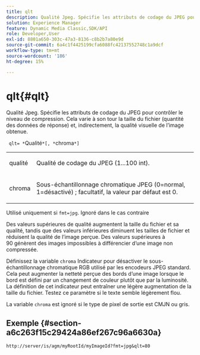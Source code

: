 ```yaml
---
title: qlt
description: Qualité Jpeg. Spécifie les attributs de codage du JPEG pour contrôler le niveau de compression. Cela varie à son tour la taille du fichier (quantité des données de réponse) et, indirectement, la qualité visuelle de l’image obtenue.
solution: Experience Manager
feature: Dynamic Media Classic,SDK/API
role: Developer,User
exl-id: 8801a650-303c-47a3-8136-c8b2b7a80e9d
source-git-commit: 6a4c1f4425199cfa6088fc42137552748c1a9dcf
workflow-type: tm+mt
source-wordcount: '186'
ht-degree: 15%

---
```


# qlt{#qlt}

Qualité Jpeg. Spécifie les attributs de codage du JPEG pour contrôler le niveau de compression. Cela varie à son tour la taille du fichier (quantité des données de réponse) et, indirectement, la qualité visuelle de l’image obtenue.

` qlt= *`Qualité`*[, *`chroma`*]`

<table id="simpletable_D080D15922CE4EF4B707282A4D45739A"> 
 <tr class="strow"> 
  <td class="stentry"> <p> <span class="codeph"> <span class="varname"> qualité </span> </span> </p> </td> 
  <td class="stentry"> <p>Qualité de codage du JPEG (1...100 int). </p> </td> 
 </tr> 
 <tr class="strow"> 
  <td class="stentry"> <p> <span class="codeph"> <span class="varname"> chroma </span> </span> </p> </td> 
  <td class="stentry"> <p>Sous-échantillonnage chromatique JPEG (0=normal, 1=désactivé) ; facultatif, la valeur par défaut est 0. </p> </td> 
 </tr> 
</table>

Utilisé uniquement si `fmt=jpg`. Ignoré dans le cas contraire

Des valeurs supérieures de qualité augmentent la taille du fichier et sa qualité, tandis que des valeurs inférieures diminuent les tailles de fichier et réduisent la qualité de l’image perçue. Des valeurs supérieures à 90 génèrent des images impossibles à différencier d’une image non compressée.

Définissez la variable `chroma` Indicateur pour désactiver le sous-échantillonnage chromatique RGB utilisé par les encodeurs JPEG standard. Cela peut augmenter la netteté perçue des bords d’une image lorsque le bord est défini par un changement de couleur plutôt que par la luminosité. La définition de cet indicateur peut entraîner une légère augmentation de la taille du fichier. Testez ce paramètre si le texte semble légèrement flou.

La variable `chroma` est ignoré si le type de pixel de sortie est CMJN ou gris.

## Exemple {#section-a6c263f15c29424a86ef267c96a6630a}

`http://server/is/agm/myRootId/myImageId?fmt=jpg&qlt=80`
